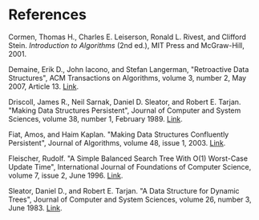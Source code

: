 References
==========

Cormen, Thomas H., Charles E. Leiserson, Ronald L. Rivest, and Clifford Stein. *Introduction to Algorithms* (2nd ed.), MIT Press and McGraw-Hill, 2001.

Demaine, Erik D., John Iacono, and Stefan Langerman, "Retroactive Data Structures", ACM Transactions on Algorithms, volume 3, number 2, May 2007, Article 13. [Link](http://erikdemaine.org/papers/Retroactive_TALG/).

Driscoll, James R., Neil Sarnak, Daniel D. Sleator, and Robert E. Tarjan. "Making Data Structures Persistent", Journal of Computer and System Sciences, volume 38, number 1, February 1989. [Link](https://www.cs.cmu.edu/~sleator/papers/another-persistence.pdf).

Fiat, Amos, and Haim Kaplan. "Making Data Structures Confluently Persistent", Journal of Algorithms, volume 48, issue 1, 2003. [Link](http://www.cs.tau.ac.il/~haimk/papers/journal2.pdf).

Fleischer, Rudolf. "A Simple Balanced Search Tree With O(1) Worst-Case Update Time", International Journal of Foundations of Computer Science, volume 7, issue 2, June 1996. [Link](http://citeseerx.ist.psu.edu/viewdoc/summary?doi=10.1.1.55.9433).

Sleator, Daniel D., and Robert E. Tarjan. "A Data Structure for Dynamic Trees", Journal of Computer and System Sciences, volume 26, number 3, June 1983. [Link](https://www.cs.cmu.edu/~sleator/papers/dynamic-trees.pdf).

